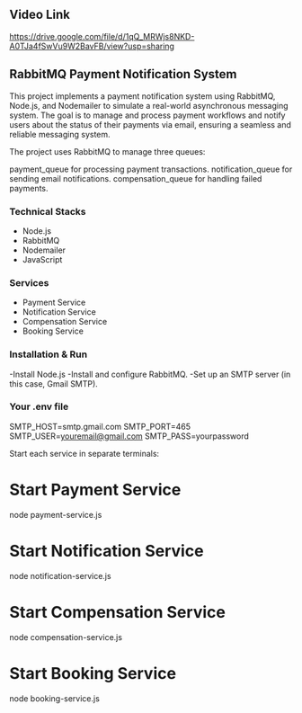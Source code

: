 ## Video Link

https://drive.google.com/file/d/1qQ_MRWjs8NKD-A0TJa4fSwVu9W2BavFB/view?usp=sharing

## RabbitMQ Payment Notification System

This project implements a payment notification system using RabbitMQ, Node.js, and Nodemailer to simulate a real-world asynchronous messaging system. 
The goal is to manage and process payment workflows and notify users about the status of their payments via email, ensuring a seamless and reliable messaging system.

The project uses RabbitMQ to manage three queues:

payment_queue for processing payment transactions.
notification_queue for sending email notifications.
compensation_queue for handling failed payments.

### Technical Stacks

- Node.js
- RabbitMQ
- Nodemailer
- JavaScript


### Services

- Payment Service
- Notification Service
- Compensation Service
- Booking Service


### Installation & Run

-Install Node.js 
-Install and configure RabbitMQ.
-Set up an SMTP server (in this case, Gmail SMTP).


### Your .env file
SMTP_HOST=smtp.gmail.com
SMTP_PORT=465
SMTP_USER=youremail@gmail.com
SMTP_PASS=yourpassword


Start each service in separate terminals:

# Start Payment Service
node payment-service.js

# Start Notification Service
node notification-service.js

# Start Compensation Service
node compensation-service.js

# Start Booking Service
node booking-service.js



